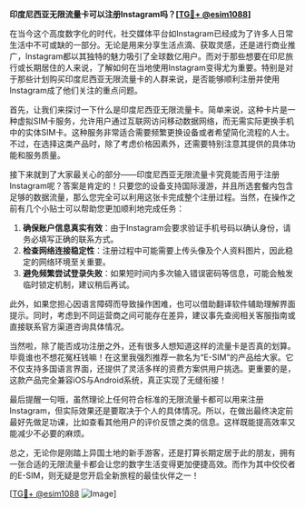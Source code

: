 **印度尼西亚无限流量卡可以注册Instagram吗？[[TG💪+ @esim1088](https://t.me/s/esim1088)]**

在当今这个高度数字化的时代，社交媒体平台如Instagram已经成为了许多人日常生活中不可或缺的一部分。无论是用来分享生活点滴、获取灵感，还是进行商业推广，Instagram都以其独特的魅力吸引了全球数亿用户。而对于那些想要在印尼旅行或长期居住的人来说，了解如何在当地使用Instagram变得尤为重要。特别是对于那些计划购买印度尼西亚无限流量卡的人群来说，是否能够顺利注册并使用Instagram成了他们关注的重点问题。

首先，让我们来探讨一下什么是印度尼西亚无限流量卡。简单来说，这种卡片是一种虚拟SIM卡服务，允许用户通过互联网访问移动数据网络，而无需实际更换手机中的实体SIM卡。这种服务非常适合需要频繁更换设备或者希望简化流程的人士。不过，在选择这类产品时，除了考虑价格因素外，还需要特别注意其提供的具体功能和服务质量。

接下来就到了大家最关心的部分——印度尼西亚无限流量卡究竟能否用于注册Instagram呢？答案是肯定的！只要您的设备支持国际漫游，并且所选套餐内包含足够的数据流量，那么您完全可以利用这张卡完成整个注册过程。当然，在操作之前有几个小贴士可以帮助您更加顺利地完成任务：

1. **确保账户信息真实有效**：由于Instagram会要求验证手机号码以确认身份，请务必填写正确的联系方式。
2. **检查网络连接稳定性**：注册过程中可能需要上传头像及个人资料图片，因此稳定的网络环境至关重要。
3. **避免频繁尝试登录失败**：如果短时间内多次输入错误密码等信息，可能会触发临时锁定机制，建议稍后再试。

此外，如果您担心因语言障碍而导致操作困难，也可以借助翻译软件辅助理解界面提示。同时，考虑到不同运营商之间可能存在差异，建议事先查阅相关客服指南或直接联系官方渠道咨询具体情况。

当然啦，除了能否成功注册之外，还有很多人想知道这样的流量卡是否真的划算。毕竟谁也不想花冤枉钱嘛！在这里我强烈推荐一款名为“E-SIM”的产品给大家。它不仅支持多国语言界面，还提供了灵活多样的资费方案供用户挑选。更重要的是，这款产品完全兼容iOS与Android系统，真正实现了无缝衔接！

最后提醒一句哦，虽然理论上任何符合标准的无限流量卡都可以用来注册Instagram，但实际效果还是要取决于个人的具体情况。所以，在做出最终决定前最好先做足功课，比如查看其他用户的评价反馈之类的信息。这样既能提高效率又能减少不必要的麻烦。

总之，无论你是刚踏上异国土地的新手游客，还是打算长期定居于此的朋友，拥有一张合适的无限流量卡都会让您的数字生活变得更加便捷高效。而作为其中佼佼者的E-SIM，则无疑是您开启全新旅程的最佳伙伴之一！

[[TG💪+ @esim1088](https://t.me/s/esim1088) ![Image](https://i.postimg.cc/4NQfJmqS/Snipaste-2025-05-13-00-14-12.png)]